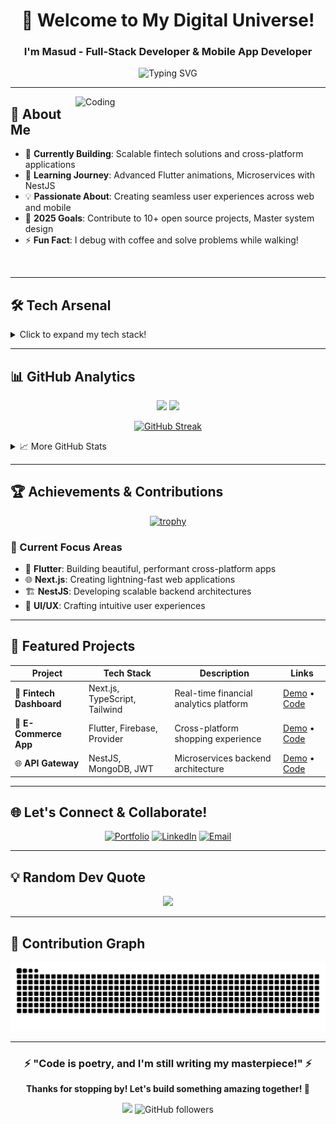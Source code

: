 <div align="center">
  
# 👋 Welcome to My Digital Universe!

### I'm **Masud** - Full-Stack Developer & Mobile App Developer

<img src="https://readme-typing-svg.herokuapp.com?font=Fira+Code&pause=1000&color=00D9FF&center=true&vCenter=true&width=435&lines=Full-Stack+Developer;Mobile+App+Developer;UI%2FUX+Enthusiast;Open+Source+Contributor;Always+Learning+New+Tech" alt="Typing SVG" />

</div>

---

<img align="right" alt="Coding" width="400" src="https://cdn.dribbble.com/users/2131993/screenshots/4948736/media/421d4ed2f3d23c73d64d20963f61f422.gif">

## 🚀 About Me

- 🔭 **Currently Building**: Scalable fintech solutions and cross-platform applications
- 🌱 **Learning Journey**: Advanced Flutter animations, Microservices with NestJS
- 💡 **Passionate About**: Creating seamless user experiences across web and mobile
- 🎯 **2025 Goals**: Contribute to 10+ open source projects, Master system design
- ⚡ **Fun Fact**: I debug with coffee and solve problems while walking!

<br clear="right"/>

---

## 🛠️ Tech Arsenal

<details>
<summary>Click to expand my tech stack!</summary>

### 📱 Mobile Development
![Flutter](https://img.shields.io/badge/Flutter-%2302569B.svg?style=for-the-badge&logo=Flutter&logoColor=white)
![Dart](https://img.shields.io/badge/dart-%230175C2.svg?style=for-the-badge&logo=dart&logoColor=white)
![Android](https://img.shields.io/badge/Android-3DDC84?style=for-the-badge&logo=android&logoColor=white)
![Kotlin](https://img.shields.io/badge/kotlin-%237F52FF.svg?style=for-the-badge&logo=kotlin&logoColor=white)

### 🌐 Web Development
![Next JS](https://img.shields.io/badge/Next-black?style=for-the-badge&logo=next.js&logoColor=white)
![React](https://img.shields.io/badge/react-%2320232a.svg?style=for-the-badge&logo=react&logoColor=%2361DAFB)
![TypeScript](https://img.shields.io/badge/typescript-%23007ACC.svg?style=for-the-badge&logo=typescript&logoColor=white)
![TailwindCSS](https://img.shields.io/badge/tailwindcss-%2338B2AC.svg?style=for-the-badge&logo=tailwind-css&logoColor=white)

### ⚙️ Backend & Database
![NestJS](https://img.shields.io/badge/nestjs-%23E0234E.svg?style=for-the-badge&logo=nestjs&logoColor=white)
![NodeJS](https://img.shields.io/badge/node.js-6DA55F?style=for-the-badge&logo=node.js&logoColor=white)
![MongoDB](https://img.shields.io/badge/MongoDB-%234ea94b.svg?style=for-the-badge&logo=mongodb&logoColor=white)
![Firebase](https://img.shields.io/badge/firebase-%23039BE5.svg?style=for-the-badge&logo=firebase)

### 🛠️ Tools & Platforms
![Git](https://img.shields.io/badge/git-%23F05033.svg?style=for-the-badge&logo=git&logoColor=white)
![GitHub](https://img.shields.io/badge/github-%23121011.svg?style=for-the-badge&logo=github&logoColor=white)
![Figma](https://img.shields.io/badge/figma-%23F24E1E.svg?style=for-the-badge&logo=figma&logoColor=white)
![Vercel](https://img.shields.io/badge/vercel-%23000000.svg?style=for-the-badge&logo=vercel&logoColor=white)

</details>

---

## 📊 GitHub Analytics

<div align="center">
  
<img height="180em" src="https://github-readme-stats.vercel.app/api?username=masud-io&show_icons=true&theme=tokyonight&include_all_commits=true&count_private=true"/>
<img height="180em" src="https://github-readme-stats.vercel.app/api/top-langs/?username=masud-io&layout=compact&langs_count=8&theme=tokyonight"/>

</div>

<div align="center">
  
[![GitHub Streak](https://github-readme-streak-stats.herokuapp.com?user=masud-io&theme=tokyonight&hide_border=true)](https://git.io/streak-stats)

</div>

<details>
<summary>📈 More GitHub Stats</summary>

![Profile Summary](https://github-profile-summary-cards.vercel.app/api/cards/profile-details?username=masud-io&theme=tokyonight)

<div align="center">
<img src="https://github-profile-summary-cards.vercel.app/api/cards/stats?username=masud-io&theme=tokyonight" alt="Stats" width="350"/>
<img src="https://github-profile-summary-cards.vercel.app/api/cards/productive-time?username=masud-io&theme=tokyonight&utcOffset=6" alt="Time" width="350"/>
</div>

</details>

---

## 🏆 Achievements & Contributions

<div align="center">

[![trophy](https://github-profile-trophy.vercel.app/?username=masud-io&theme=tokyonight&no-frame=true&margin-w=15)](https://github.com/ryo-ma/github-profile-trophy)

</div>

### 🎯 Current Focus Areas
- 📱 **Flutter**: Building beautiful, performant cross-platform apps
- 🌐 **Next.js**: Creating lightning-fast web applications
- 🏗️ **NestJS**: Developing scalable backend architectures
- 🎨 **UI/UX**: Crafting intuitive user experiences

---

## 💼 Featured Projects

<div align="center">

| Project | Tech Stack | Description | Links |
|---------|------------|-------------|-------|
| 🏦 **Fintech Dashboard** | Next.js, TypeScript, Tailwind | Real-time financial analytics platform | [Demo](#) • [Code](#) |
| 📱 **E-Commerce App** | Flutter, Firebase, Provider | Cross-platform shopping experience | [Demo](#) • [Code](#) |
| 🌐 **API Gateway** | NestJS, MongoDB, JWT | Microservices backend architecture | [Demo](#) • [Code](#) |

</div>

---

## 🌐 Let's Connect & Collaborate!

<div align="center">

[![Portfolio](https://img.shields.io/badge/Portfolio-FF5722?style=for-the-badge&logo=google-chrome&logoColor=white)](https://masud-portfolio.vercel.app/)
[![LinkedIn](https://img.shields.io/badge/LinkedIn-0077B5?style=for-the-badge&logo=linkedin&logoColor=white)](https://www.linkedin.com/in/md-masud-hossen-9733611a1/)
[![Email](https://img.shields.io/badge/Email-D14836?style=for-the-badge&logo=gmail&logoColor=white)](mailto:masud20.bup@gmail.com)

</div>

---

## 💡 Random Dev Quote

<div align="center">

![](https://quotes-github-readme.vercel.app/api?type=horizontal&theme=tokyonight)

</div>

---

## 🐍 Contribution Graph

<div align="center">

![Snake animation](https://github.com/masud-io/masud-io/blob/output/github-contribution-grid-snake.svg)

</div>

---

<div align="center">

### ⚡ "Code is poetry, and I'm still writing my masterpiece!" ⚡

**Thanks for stopping by! Let's build something amazing together! 🚀**

![](https://komarev.com/ghpvc/?username=masud-io&color=brightgreen&style=flat-square)
![GitHub followers](https://img.shields.io/github/followers/masud-io?style=social)

</div>
